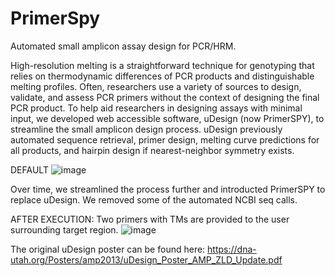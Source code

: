 # PrimerSpy
Automated small amplicon assay design for PCR/HRM.

High-resolution melting is a straightforward technique
for genotyping that relies on thermodynamic differences of
PCR products and distinguishable melting profiles. Often,
researchers use a variety of sources to design, validate,
and assess PCR primers without the context of designing
the final PCR product. To help aid researchers in designing
assays with minimal input, we developed web accessible
software, uDesign (now PrimerSPY), to streamline the small amplicon design
process. uDesign previously automated sequence retrieval, primer
design, melting curve predictions for all products, and
hairpin design if nearest-neighbor symmetry exists.

DEFAULT
![image](https://github.com/user-attachments/assets/c82405b7-de4d-476c-9bbd-c007c99d9c19)

Over time, we streamlined the process further and introducted PrimerSPY to replace uDesign.  We removed some of the automated NCBI seq calls.

AFTER EXECUTION: Two primers with TMs are provided to the user surrounding target region.
![image](https://github.com/user-attachments/assets/57da1b9a-6b72-4dae-bbdf-e9858a761b05)

The original uDesign poster can be found here:
https://dna-utah.org/Posters/amp2013/uDesign_Poster_AMP_ZLD_Update.pdf
